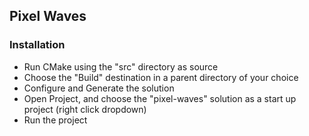 ## Pixel Waves

### Installation
- Run CMake using the "src" directory as source
- Choose the "Build" destination in a parent directory of your choice
- Configure and Generate the solution
- Open Project, and choose the "pixel-waves" solution as a start up project (right click dropdown)
- Run the project 
